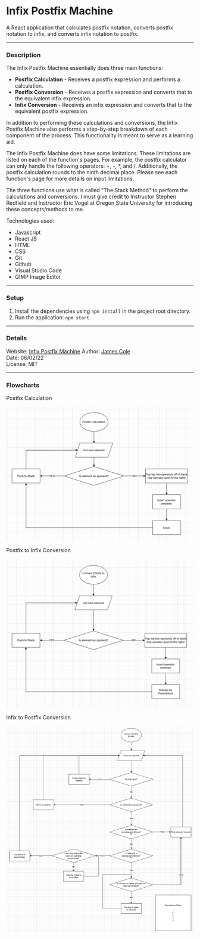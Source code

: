 # Infix Postfix Machine

A React application that calculates postfix notation, converts postfix notation to infix, and converts infix notation to postfix.

---

### Description

<p>The Infix Postfix Machine essentially does three main functions:</p>
<ul>
  <li><b>Postfix Calculation</b> - Receives a postfix expression and performs a calculation.</li>
  <li><b>Postfix Conversion</b> - Receives a postfix expression and converts that to the equivalent infix expression.</li>
  <li><b>Infix Conversion</b> - Receives an infix expression and converts that to the equivalent postfix expression.</li>
</ul>
<p>In addition to performing these calculations and conversions, the Infix Postfix Machine also performs a step-by-step breakdown of each component of the process. This functionality is meant to serve as a learning aid.</p>
<p>The Infix Postfix Machine does have some limitations. These limitations are listed on each of the function's pages. For example, the postfix calculator can only handle the following operators: +, -, *, and /. Additionally, the postfix calculation rounds to the ninth decimal place. Please see each function's page for more details on input limitations.</p>
<p>The three functions use what is called "The Stack Method" to perform the calculations and conversions. I must give credit to Instructor Stephen Redfield and Instructor Eric Vogel at Oregon State University for introducing these concepts/methods to me.</p>

Technologies used:

<ul>
  <li>Javascript</li>
  <li>React JS</li>
  <li>HTML</li>
  <li>CSS</li>
  <li>Git</li>
  <li>Github</li>
  <li>Visual Studio Code</li>
  <li>GIMP Image Editor</li>
</ul>

---

### Setup

1. Install the dependencies using `npm install` in the project root directory.
2. Run the application: `npm start`

---

### Details

Website: [Infix Postfix Machine](https://ipm.jcole.net)
Author: [James Cole](https://jcole.net)  
Date: 06/02/22  
License: MIT

---

### Flowcharts

<p>Postfix Calculation</p>

![Postfix calculation flowchart](/src/imgs/postfixcalc.png)

<p>Postfix to Infix Conversion</p>

![Postfix conversion flowchart](/src/imgs/postfixtoinfix.png)

<p>Infix to Postfix Conversion</p>

![Infix conversion flowchart](/src/imgs/infixtopostfix.png)
